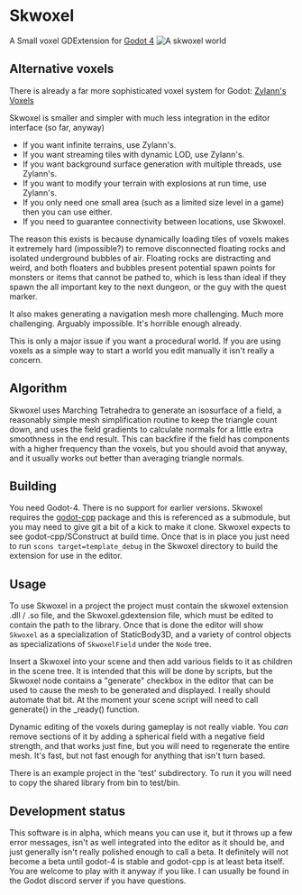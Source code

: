 # Skwoxel
A Small voxel GDExtension for [Godot 4](https://github.com/godotengine/godot)
![A skwoxel world](https://i.imgur.com/CzPdRMv.png)

## Alternative voxels
There is already a far more sophisticated voxel system for Godot: [Zylann's Voxels](https://github.com/Zylann/godot_voxel)

Skwoxel is smaller and simpler with much less integration in the editor interface (so far, anyway)

* If you want infinite terrains, use Zylann's.
* If you want streaming tiles with dynamic LOD, use Zylann's.
* If you want background surface generation with multiple threads, use Zylann's.
* If you want to modify your terrain with explosions at run time, use Zylann's.
* If you only need one small area (such as a limited size level in a game) then you can use either.
* If you need to guarantee connectivity between locations, use Skwoxel.

The reason this exists is because dynamically loading tiles of voxels makes it extremely hard (impossible?) to remove disconnected floating rocks and isolated underground bubbles of air. Floating rocks are distracting and weird, and both floaters and bubbles present potential spawn points for monsters or items that cannot be pathed to, which is less than ideal if they spawn the all important key to the next dungeon, or the guy with the quest marker.

It also makes generating a navigation mesh more challenging. Much more challenging. Arguably impossible. It's horrible enough already.

This is only a major issue if you want a procedural world. If you are using voxels as a simple way to start a world you edit manually it isn't really a concern.

## Algorithm
Skwoxel uses Marching Tetrahedra to generate an isosurface of a field, a reasonably simple mesh simplification routine to keep the triangle count down, and uses the field gradients to calculate normals for a little extra smoothness in the end result. This can backfire if the field has components with a higher frequency than the voxels, but you should avoid that anyway, and it usually works out better than averaging triangle normals.

## Building
You need Godot-4. There is no support for earlier versions. Skwoxel requires the [godot-cpp](https://github.com/godotengine/godot-cpp) package and this is referenced as a submodule, but you may need to give git a bit of a kick to make it clone. Skwoxel expects to see godot-cpp/SConstruct at build time. Once that is in place you just need to run `scons target=template_debug` in the Skwoxel directory to build the extension for use in the editor.

## Usage
To use Skwoxel in a project the project must contain the skwoxel extension .dll / .so file, and the Skwoxel.gdextension file, which must be edited to contain the path to the library. Once that is done the editor will show `Skwoxel` as a specialization of StaticBody3D, and a variety of control objects as specializations of `SkwoxelField` under the `Node` tree.

Insert a Skwoxel into your scene and then add various fields to it as children in the scene tree. It is intended that this will be done by scripts, but the Skwoxel node contains a "generate" checkbox in the editor that can be used to cause the mesh to be generated and displayed. I really should automate that bit. At the moment your scene script will need to call generate() in the _ready() function.

Dynamic editing of the voxels during gameplay is not really viable. You _can_ remove sections of it by adding a spherical field with a negative field strength, and that works just fine, but you will need to regenerate the entire mesh. It's fast, but not fast enough for anything that isn't turn based.

There is an example project in the 'test' subdirectory. To run it you will need to copy the shared library from bin to test/bin.

## Development status
This software is in alpha, which means you can use it, but it throws up a few error messages, isn't as well integrated into the editor as it should be, and just generally isn't really polished enough to call a beta. It definitely will not become a beta until godot-4 is stable and godot-cpp is at least beta itself. You are welcome to play with it anyway if you like. I can usually be found in the Godot discord server if you have questions.
